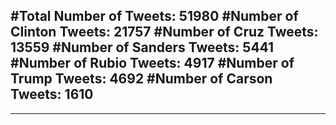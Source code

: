 #Total Number of Tweets: 51980 
#Number of Clinton Tweets: 21757
#Number of Cruz Tweets: 13559
#Number of Sanders Tweets: 5441
#Number of Rubio Tweets: 4917
#Number of Trump Tweets: 4692
#Number of Carson Tweets: 1610
---
---
